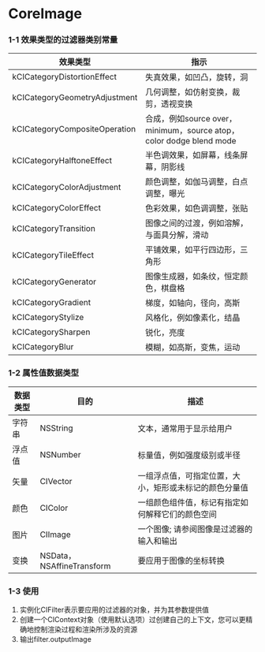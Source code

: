 # CoreImage

### 1-1 效果类型的过滤器类别常量
效果类型|指示
--------|---------
kCICategoryDistortionEffect|失真效果，如凹凸，旋转，洞
kCICategoryGeometryAdjustment|几何调整，如仿射变换，裁剪，透视变换
kCICategoryCompositeOperation|合成，例如source over，minimum，source atop，color dodge blend mode
kCICategoryHalftoneEffect|半色调效果，如屏幕，线条屏幕，阴影线
kCICategoryColorAdjustment|颜色调整，如伽马调整，白点调整，曝光
kCICategoryColorEffect|色彩效果，如色调调整，张贴
kCICategoryTransition|图像之间的过渡，例如溶解，与面具分解，滑动
kCICategoryTileEffect|平铺效果，如平行四边形，三角形
kCICategoryGenerator|图像生成器，如条纹，恒定颜色，棋盘格
kCICategoryGradient|梯度，如轴向，径向，高斯
kCICategoryStylize|风格化，例如像素化，结晶
kCICategorySharpen|锐化，亮度
kCICategoryBlur|模糊，如高斯，变焦，运动

### 1-2 属性值数据类型
数据类型|目的|描述
--------|---|----------
字符串|NSString|文本，通常用于显示给用户
浮点值|NSNumber|标量值，例如强度级别或半径
矢量|CIVector|一组浮点值，可指定位置，大小，矩形或未标记的颜色分量值
颜色|CIColor|一组颜色组件值，标记有指定如何解释它们的颜色空间
图片|CIImage|一个图像; 请参阅图像是过滤器的输入和输出
变换|NSData， NSAffineTransform|要应用于图像的坐标转换

### 1-3 使用

1. 实例化CIFilter表示要应用的过滤器的对象，并为其参数提供值
2. 创建一个CIContext对象（使用默认选项）过创建自己的上下文，您可以更精确地控制渲染过程和渲染所涉及的资源
3. 输出filter.outputImage

